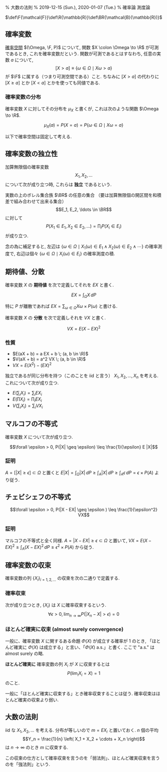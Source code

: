 % 大数の法則
% 2019-12-15 (Sun.), 2020-01-07 (Tue.)
% 確率論 測度論

$\def\F{\mathcal{F}}\def\R{\mathbb{R}}\def\BR{\mathcal{B}(\mathbb{R})}$

## 確率変数

[確率空間](probability.html)
$(\Omega, \F, P)$
について,
関数 $X \colon \Omega \to \R$ が可測であるとき, これを確率変数だという.
関数が可測であるとはすなわち,
任意の実数 $a$ について,
$$[X > a] \equiv \{ \omega \in \Omega \mid X \omega > a \}$$
が $\F$ に属する（つまり可測空間である）こと.
ちなみに $[X > a]$ の代わりに $[X \geq a]$ とか $[X < a]$ とかを使っても同値である.

### 確率変数の分布

確率変数 $X$ に対してその分布を $\mu_X$ と書くが, これは次のような関数 $\Omega \to \R$.

$$\mu_X(a) = P(X = a) = P \{ \omega \in \Omega \mid X \omega = a \}$$

以下で確率空間は固定して考える.

## 確率変数の独立性

加算無限個の確率変数
$$X_1, X_2, \ldots$$
について次が成り立つ時, これらは **独立** であるという.

実数の上のボレル集合族 $\BR$ の任意の集合
（要は加算無限個の開区間を和積差で組み合わせて出来る集合）
$$E_1, E_2, \ldots \in \BR$$
に対して
$$P(X_1 \in E_1, X_2 \in E_2, \ldots) = \prod_i P(X_i \in E_i)$$
が成り立つ.

念の為に補足すると, 左辺は
$\{ \omega \in \Omega \mid X_1(\omega) \in E_1 \land X_2(\omega) \in E_2 \land \cdots \}$
の確率測度で,
右辺は個々
$\{ \omega \in \Omega \mid X_i(\omega) \in E_i \}$
の確率測度の積.

## 期待値、分散

確率変数 $X$ の __期待値__ を次で定義してそれを $EX$ と書く.

$$EX = \int_\Omega X \, dP$$

特に $P$ が離散であれば $EX = \sum_{\omega \in \Omega} X \omega \times P(\omega)$ と書ける.

確率変数 $X$ の __分散__ を次で定義しそれを $VX$ と書く.

$$VX = E (X - EX)^2$$

### 性質

- $E(aX + b) = a EX + b \; (a, b \in \R)$
- $V(aX + b) = a^2 VX \; (a, b \in \R)$
- $VX = E(X^2) - (EX)^2$

独立であるが同じ分布を持つ（このことを iid と言う）
$X_1, X_2, \ldots, X_n$
を考える.
これについて次が成り立つ.

- $E (\sum_i X_i) = \sum_i E X_i$
- $E (\prod X_i) = \prod_i E X_i$
- $V (\sum_i X_i) = \sum_i V X_i$

## マルコフの不等式

確率変数 $X$ について次が成り立つ.

$$\forall \epsilon > 0, P(|X| \geq \epsilon) \leq \frac{1}{\epsilon} E |X|$$

### 証明

$A = [ |X| \geq \epsilon ] \subset \Omega$ と置くと
$E |X| = \int_\Omega |X| \, dP \geq \int_A |X| \, dP \geq \int_A \epsilon \, dP = \epsilon \times P(A)$
より従う.

## チェビシェフの不等式

$$\forall \epsilon > 0, P(|X - EX| \geq \epsilon ) \leq \frac{1}{\epsilon^2} VX$$

### 証明

マルコフの不等式と全く同様.
$A = |X-EX| \geq \epsilon \subset \Omega$ と置いて,
$VX = E(X-EX)^2 \geq \int_A (X-EX)^2 \, dP \geq \epsilon^2 \times P(A)$
から従う.

## 確率変数の収束

確率変数の列 $\{ X_i \}_{i=1,2,\ldots}$ の収束を次の二通りで定義する.

### 確率収束

次が成り立つとき, $\{X_i\}$ は $X$ に確率収束するという.
$$\forall \epsilon > 0, \lim_{n \to \infty} P(|X_n - X| > \epsilon) = 0$$

### ほとんど確実に収束 (almost surely convergence)

一般に、確率変数 $X$ に関するある命題 $\Phi(X)$ が成立する確率が 1 のとき,
「ほとんど確実に $\Phi(X)$ は成立する」と言い、「$\Phi(X)$ a.s.」と書く.
ここで "a.s." は almost surely の略.

__ほとんど確実に__
確率変数の列 $X_i$ が $X$ に収束するとは
$$P(\lim_i X_i = X) = 1$$
のこと.

一般に「ほとんど確実に収束する」とき確率収束することは従う.
確率収束はほとんど確実の収束より弱い.

## 大数の法則

iid な
$X_1, X_2, \ldots$
を考える.
分布が等しいので $m=E X_i$ と置いておく.
$n$ 個の平均
$$Y_n = \frac{1}{n} \left( X_1 + X_2 + \cdots + X_n \right)$$
は $n \to \infty$ のとき $m$ に収束する.

この収束の仕方として確率収束を言うのを「弱法則」、ほとんど確実収束を言うのを「強法則」という.
